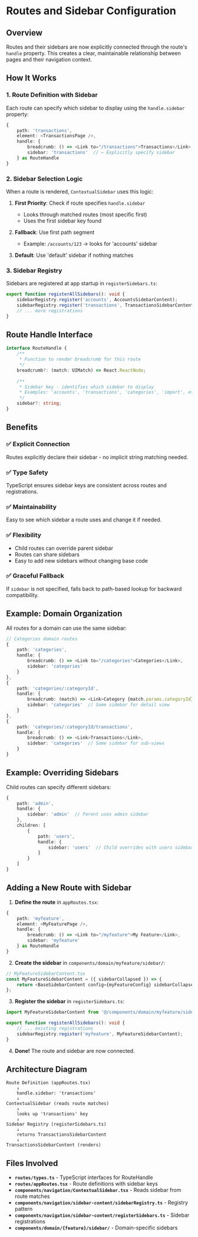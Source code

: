 # Routes and Sidebar Configuration

## Overview

Routes and their sidebars are now explicitly connected through the route's `handle` property. This creates a clear, maintainable relationship between pages and their navigation context.

## How It Works

### 1. Route Definition with Sidebar

Each route can specify which sidebar to display using the `handle.sidebar` property:

```typescript
{
    path: 'transactions',
    element: <TransactionsPage />,
    handle: {
        breadcrumb: () => <Link to="/transactions">Transactions</Link>,
        sidebar: 'transactions'  // ← Explicitly specify sidebar
    } as RouteHandle
}
```

### 2. Sidebar Selection Logic

When a route is rendered, `ContextualSidebar` uses this logic:

1. **First Priority**: Check if route specifies `handle.sidebar`
   - Looks through matched routes (most specific first)
   - Uses the first sidebar key found
   
2. **Fallback**: Use first path segment
   - Example: `/accounts/123` → looks for 'accounts' sidebar
   
3. **Default**: Use 'default' sidebar if nothing matches

### 3. Sidebar Registry

Sidebars are registered at app startup in `registerSidebars.ts`:

```typescript
export function registerAllSidebars(): void {
    sidebarRegistry.register('accounts', AccountsSidebarContent);
    sidebarRegistry.register('transactions', TransactionsSidebarContent);
    // ... more registrations
}
```

## Route Handle Interface

```typescript
interface RouteHandle {
    /**
     * Function to render breadcrumb for this route
     */
    breadcrumb?: (match: UIMatch) => React.ReactNode;
    
    /**
     * Sidebar key - identifies which sidebar to display
     * Examples: 'accounts', 'transactions', 'categories', 'import', etc.
     */
    sidebar?: string;
}
```

## Benefits

### ✅ **Explicit Connection**
Routes explicitly declare their sidebar - no implicit string matching needed.

### ✅ **Type Safety**
TypeScript ensures sidebar keys are consistent across routes and registrations.

### ✅ **Maintainability**
Easy to see which sidebar a route uses and change it if needed.

### ✅ **Flexibility**
- Child routes can override parent sidebar
- Routes can share sidebars
- Easy to add new sidebars without changing base code

### ✅ **Graceful Fallback**
If `sidebar` is not specified, falls back to path-based lookup for backward compatibility.

## Example: Domain Organization

All routes for a domain can use the same sidebar:

```typescript
// Categories domain routes
{
    path: 'categories',
    handle: {
        breadcrumb: () => <Link to="/categories">Categories</Link>,
        sidebar: 'categories'
    }
},
{
    path: 'categories/:categoryId',
    handle: {
        breadcrumb: (match) => <Link>Category {match.params.categoryId}</Link>,
        sidebar: 'categories'  // Same sidebar for detail view
    }
},
{
    path: 'categories/:categoryId/transactions',
    handle: {
        breadcrumb: () => <Link>Transactions</Link>,
        sidebar: 'categories'  // Same sidebar for sub-views
    }
}
```

## Example: Overriding Sidebars

Child routes can specify different sidebars:

```typescript
{
    path: 'admin',
    handle: {
        sidebar: 'admin'  // Parent uses admin sidebar
    },
    children: [
        {
            path: 'users',
            handle: {
                sidebar: 'users'  // Child overrides with users sidebar
            }
        }
    ]
}
```

## Adding a New Route with Sidebar

1. **Define the route** in `appRoutes.tsx`:
```typescript
{
    path: 'myfeature',
    element: <MyFeaturePage />,
    handle: {
        breadcrumb: () => <Link to="/myfeature">My Feature</Link>,
        sidebar: 'myfeature'
    } as RouteHandle
}
```

2. **Create the sidebar** in `components/domain/myfeature/sidebar/`:
```typescript
// MyFeatureSidebarContent.tsx
const MyFeatureSidebarContent = ({ sidebarCollapsed }) => {
    return <BaseSidebarContent config={myFeatureConfig} sidebarCollapsed={sidebarCollapsed} />;
};
```

3. **Register the sidebar** in `registerSidebars.ts`:
```typescript
import MyFeatureSidebarContent from '@/components/domain/myfeature/sidebar/MyFeatureSidebarContent';

export function registerAllSidebars(): void {
    // ... existing registrations
    sidebarRegistry.register('myfeature', MyFeatureSidebarContent);
}
```

4. **Done!** The route and sidebar are now connected.

## Architecture Diagram

```
Route Definition (appRoutes.tsx)
    ↓
    handle.sidebar: 'transactions'
    ↓
ContextualSidebar (reads route matches)
    ↓
    looks up 'transactions' key
    ↓
Sidebar Registry (registerSidebars.ts)
    ↓
    returns TransactionsSidebarContent
    ↓
TransactionsSidebarContent (renders)
```

## Files Involved

- **`routes/types.ts`** - TypeScript interfaces for RouteHandle
- **`routes/appRoutes.tsx`** - Route definitions with sidebar keys
- **`components/navigation/ContextualSidebar.tsx`** - Reads sidebar from route matches
- **`components/navigation/sidebar-content/sidebarRegistry.ts`** - Registry pattern
- **`components/navigation/sidebar-content/registerSidebars.ts`** - Sidebar registrations
- **`components/domain/{feature}/sidebar/`** - Domain-specific sidebars


